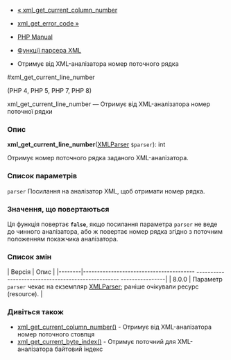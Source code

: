 - [«
xml_get_current_column_number](function.xml-get-current-column-number.md)
- [xml_get_error_code »](function.xml-get-error-code.md)

- [PHP Manual](index.md)
- [Функції парсера XML](ref.xml.md)
- Отримує від XML-аналізатора номер поточного рядка

#xml_get_current_line_number

(PHP 4, PHP 5, PHP 7, PHP 8)

xml_get_current_line_number — Отримує від XML-аналізатора номер поточної
рядки

### Опис

**xml_get_current_line_number**([XMLParser](class.xmlparser.md)
`$parser`): int

Отримує номер поточного рядка заданого XML-аналізатора.

### Список параметрів

`parser`
Посилання на аналізатор XML, щоб отримати номер рядка.

### Значення, що повертаються

Ця функція повертає **`false`**, якщо посилання параметра `parser` не
веде до чинного аналізатора, або ж повертає номер рядка
згідно з поточним положенням покажчика аналізатора.

### Список змін

| Версія | Опис |
|--------|---------------------------------------- -------------------------------------------------- ----------------|
| 8.0.0 | Параметр `parser` чекає на екземпляр [XMLParser](class.xmlparser.md); раніше очікували ресурс (resource). |

### Дивіться також

- [xml_get_current_column_number()](function.xml-get-current-column-number.md) -
Отримує від XML-аналізатора номер поточного стовпця
- [xml_get_current_byte_index()](function.xml-get-current-byte-index.md) -
Отримує поточний для XML-аналізатора байтовий індекс
